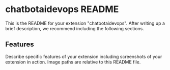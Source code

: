 # chatbotaidevops README

This is the README for your extension "chatbotaidevops". After writing up a brief description, we recommend including the following sections.

## Features

Describe specific features of your extension including screenshots of your extension in action. Image paths are relative to this README file.
